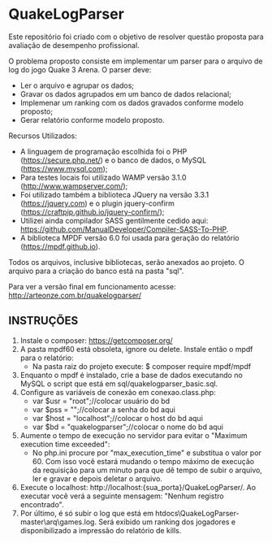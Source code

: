 # QuakeLogParser

Este repositório foi criado com o objetivo de resolver questão proposta para avaliação de desempenho profissional. 


O problema proposto consiste em implementar um parser para o arquivo de log do jogo Quake 3 Arena. O parser deve:

* Ler o arquivo e agrupar os dados;
* Gravar os dados agrupados em um banco de dados relacional;
* Implemenar um ranking com os dados gravados conforme modelo proposto;
* Gerar relatório conforme modelo proposto.


Recursos Utilizados:

* A linguagem de programação escolhida foi o PHP (https://secure.php.net/) e o banco de dados, o MySQL (https://www.mysql.com);
* Para testes locais foi utilizado WAMP versão 3.1.0 (http://www.wampserver.com/);
* Foi utilizado também a biblioteca JQuery na versão 3.3.1 (https://jquery.com) e o plugin jquery-confirm (https://craftpip.github.io/jquery-confirm/);
* Utilizei ainda compilador SASS gentilmente cedido aqui: https://github.com/ManualDeveloper/Compiler-SASS-To-PHP. 
* A biblioteca MPDF versão 6.0 foi usada para geração do relatório (https://mpdf.github.io).


Todos os arquivos, inclusive bibliotecas, serão anexados ao projeto. O arquivo para a criação do banco está na pasta "sql".


Para ver a versão final em funcionamento acesse: http://arteonze.com.br/quakelogparser/

<h2>INSTRUÇÕES</h2>

<ol>
<li>Instale o composer:&nbsp;<a href="https://getcomposer.org/" rel="nofollow">https://getcomposer.org/</a></li>
<li>A pasta mpdf60 está obsoleta, ignore ou delete. Instale então o mpdf para o relatório:
<ul>
<li>Na pasta raiz do projeto execute: $ composer require mpdf/mpdf</li>
</ul>
</li>
<li>Enquanto o mpdf &eacute; instalado, crie a base de dados executando no MySQL o script que est&aacute; em sql/quakelogparser_basic.sql.</li>
<li>Configure as vari&aacute;veis de conex&atilde;o em conexao.class.php:
<ul>
<li>var $usr = "root";//colocar usu&aacute;rio do bd</li>
<li>var $pss = "";//colocar a senha do bd aqui</li>
<li>var $host = "localhost";//colocar o host do bd aqui</li>
<li>var $bd = "quakelogparser";//colocar o nome do bd aqui</li>
</ul>
</li>
<li>Aumente o tempo de execu&ccedil;&atilde;o no servidor para evitar o "Maximum execution time exceeded":
<ul>
<li>No php.ini procure por "max_execution_time" e substitua o valor por 60. Com isso voc&ecirc; estar&aacute; mudando o tempo m&aacute;ximo de execu&ccedil;&atilde;o da requisi&ccedil;&atilde;o para um minuto para que d&ecirc; tempo de subir o arquivo, ler e gravar e depois deletar o arquivo.</li>
</ul>
</li>
<li>Execute o localhost: http://localhost:{sua_porta}/QuakeLogParser/. Ao executar voc&ecirc; ver&aacute; a seguinte mensagem: "Nenhum registro encontrado".</li>
<li>Por &uacute;ltimo, &eacute; s&oacute; subir o log que est&aacute; em htdocs\QuakeLogParser-master\arq\games.log. Ser&aacute; exibido um ranking dos jogadores e disponibilizado a impress&atilde;o do relat&oacute;rio de kills.</li>
</ol>
